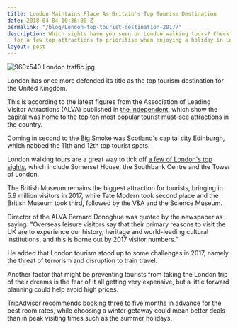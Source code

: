 ```yaml
---
title: London Maintains Place As Britain's Top Tourism Destination
date: 2018-04-04 10:36:00 Z
permalink: "/blog/London-top-tourist-destination-2017/"
description: Which sights have you seen on London walking tours? Check out the blog
  for a few top attractions to prioritise when enjoying a holiday in London this year.
layout: post
---
```


![960x540 London traffic.jpg](/uploads/960x540%20London%20traffic.jpg)

London has once more defended its title as the top tourism destination for the United Kingdom.

This is according to the latest figures from the Association of Leading Visitor Attractions (ALVA) published in [the Independent](https://www.independent.co.uk/travel/news-and-advice/uk-visitor-attractions-british-museum-tate-modern-terrorism-trains-a8258261.html), which show the capital was home to the top ten most popular tourist must-see attractions in the country.

Coming in second to the Big Smoke was Scotland's capital city Edinburgh, which nabbed the 11th and 12th top tourist spots. 

London walking tours are a great way to tick off [a few of London's top sights](https://www.insider-london.co.uk/tours/sustainable-london-architecture-tour/), which include Somerset House, the Southbank Centre and the Tower of London. 

The British Museum remains the biggest attraction for tourists, bringing in 5.9 million visitors in 2017, while Tate Modern took second place and the British Museum took third, followed by the V&A and the Science Museum. 

Director of the ALVA Bernard Donoghue was quoted by the newspaper as saying: "Overseas leisure visitors say that their primary reasons to visit the UK are to experience our history, heritage and world-leading cultural institutions, and this is borne out by 2017 visitor numbers."

He added that London tourism stood up to some challenges in 2017, namely the threat of terrorism and disruption to train travel.

Another factor that might be preventing tourists from taking the London trip of their dreams is the fear of it all getting very expensive, but a little forward planning could help avoid high prices.

TripAdvisor recommends booking three to five months in advance for the best room rates, while choosing a winter getaway could mean better deals than in peak visiting times such as the summer holidays.